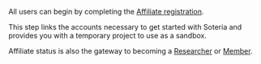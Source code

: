 All users can begin by completing the [Affiliate registration](users/affiliate.md#registration).

This step links the accounts necessary to get started with Soteria and provides you with a temporary project to use as a sandbox.

Affiliate status is also the gateway to becoming a [Researcher](users/researcher.md) or [Member](users/member.md).
